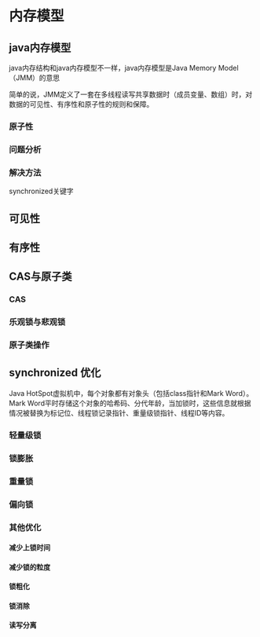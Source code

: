 # 内存模型

## java内存模型

java内存结构和java内存模型不一样，java内存模型是Java Memory Model（JMM）的意思

简单的说，JMM定义了一套在多线程读写共享数据时（成员变量、数组）时，对数据的可见性、有序性和原子性的规则和保障。

### 原子性

### 问题分析

### 解决方法

synchronized关键字

## 可见性

## 有序性

## CAS与原子类

### CAS

### 乐观锁与悲观锁

### 原子类操作

## synchronized 优化

Java HotSpot虚拟机中，每个对象都有对象头（包括class指针和Mark Word）。Mark Word平时存储这个对象的哈希码、分代年龄，当加锁时，这些信息就根据情况被替换为标记位、线程锁记录指针、重量级锁指针、线程ID等内容。

### 轻量级锁

### 锁膨胀

### 重量锁

### 偏向锁

### 其他优化

#### 减少上锁时间

#### 减少锁的粒度

#### 锁粗化

#### 锁消除

#### 读写分离